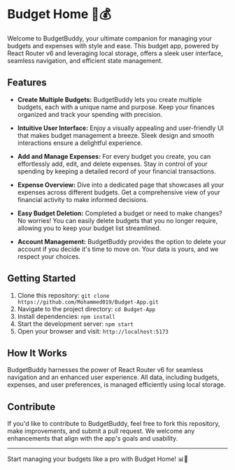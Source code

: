 # Budget Home 🧾💰

Welcome to BudgetBuddy, your ultimate companion for managing your budgets and expenses with style and ease. This budget app, powered by React Router v6 and leveraging local storage, offers a sleek user interface, seamless navigation, and efficient state management.

## Features

- **Create Multiple Budgets:** BudgetBuddy lets you create multiple budgets, each with a unique name and purpose. Keep your finances organized and track your spending with precision.

- **Intuitive User Interface:** Enjoy a visually appealing and user-friendly UI that makes budget management a breeze. Sleek design and smooth interactions ensure a delightful experience.

- **Add and Manage Expenses:** For every budget you create, you can effortlessly add, edit, and delete expenses. Stay in control of your spending by keeping a detailed record of your financial transactions.

- **Expense Overview:** Dive into a dedicated page that showcases all your expenses across different budgets. Get a comprehensive view of your financial activity to make informed decisions.

- **Easy Budget Deletion:** Completed a budget or need to make changes? No worries! You can easily delete budgets that you no longer require, allowing you to keep your budget list streamlined.

- **Account Management:** BudgetBuddy provides the option to delete your account if you decide it's time to move on. Your data is yours, and we respect your choices.

## Getting Started

1. Clone this repository: `git clone https://github.com/Mohammed019/Budget-App.git`
2. Navigate to the project directory: `cd Budget-App`
3. Install dependencies: `npm install`
4. Start the development server: `npm start`
5. Open your browser and visit: `http://localhost:5173`

## How It Works

BudgetBuddy harnesses the power of React Router v6 for seamless navigation and an enhanced user experience. All data, including budgets, expenses, and user preferences, is managed efficiently using local storage.

## Contribute

If you'd like to contribute to BudgetBuddy, feel free to fork this repository, make improvements, and submit a pull request. We welcome any enhancements that align with the app's goals and usability.

---

Start managing your budgets like a pro with Budget Home! 📊🤑

